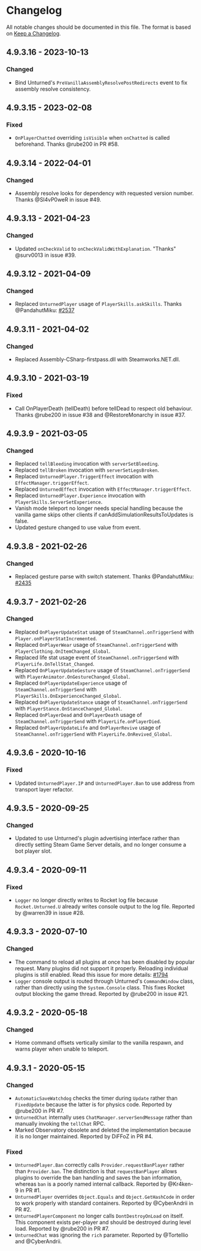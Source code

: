 # Changelog

All notable changes should be documented in this file. The format is based on [Keep a Changelog](https://keepachangelog.com/en/1.0.0/).

## 4.9.3.16 - 2023-10-13

### Changed
- Bind Unturned's `PreVanillaAssemblyResolvePostRedirects` event to fix assembly resolve consistency.

## 4.9.3.15 - 2023-02-08

### Fixed
- `OnPlayerChatted` overriding `isVisible` when `onChatted` is called beforehand. Thanks @rube200 in PR #58.

## 4.9.3.14 - 2022-04-01

### Changed
- Assembly resolve looks for dependency with requested version number. Thanks @Sl4vP0weR in issue #49.

## 4.9.3.13 - 2021-04-23

### Changed
- Updated `onCheckValid` to `onCheckValidWithExplanation`. "Thanks" @surv0013 in issue #39.

## 4.9.3.12 - 2021-04-09

### Changed
- Replaced `UnturnedPlayer` usage of `PlayerSkills.askSkills`. Thanks @PandahutMiku: [#2537](https://github.com/SmartlyDressedGames/Unturned-3.x-Community/issues/2537)

## 4.9.3.11 - 2021-04-02

### Changed
- Replaced Assembly-CSharp-firstpass.dll with Steamworks.NET.dll.

## 4.9.3.10 - 2021-03-19

### Fixed
- Call OnPlayerDeath (tellDeath) before tellDead to respect old behaviour. Thanks @rube200 in issue #38 and @RestoreMonarchy in issue #37.

## 4.9.3.9 - 2021-03-05

### Changed
- Replaced `tellBleeding` invocation with `serverSetBleeding`.
- Replaced `tellBroken` invocation with `serverSetLegsBroken`.
- Replaced `UnturnedPlayer.TriggerEffect` invocation with `EffectManager.triggerEffect`.
- Replaced `UnturnedEffect` invocation with `EffectManager.triggerEffect`.
- Replaced `UnturnedPlayer.Experience` invocation with `PlayerSkills.ServerSetExperience`.
- Vanish mode teleport no longer needs special handling because the vanilla game skips other clients if canAddSimulationResultsToUpdates is false.
- Updated gesture changed to use value from event.

## 4.9.3.8 - 2021-02-26

### Changed
- Replaced gesture parse with switch statement. Thanks @PandahutMiku: [#2435](https://github.com/SmartlyDressedGames/Unturned-3.x-Community/issues/2435)

## 4.9.3.7 - 2021-02-26

### Changed
- Replaced `OnPlayerUpdateStat` usage of `SteamChannel.onTriggerSend` with `Player.onPlayerStatIncremented`.
- Replaced `OnPlayerWear` usage of `SteamChannel.onTriggerSend` with `PlayerClothing.OnItemChanged_Global`.
- Replaced life stat usage event of `SteamChannel.onTriggerSend` with `PlayerLife.OnTellStat_Changed`.
- Replaced `OnPlayerUpdateGesture` usage of `SteamChannel.onTriggerSend` with `PlayerAnimator.OnGestureChanged_Global`.
- Replaced `OnPlayerUpdateExperience` usage of `SteamChannel.onTriggerSend` with `PlayerSkills.OnExperienceChanged_Global`.
- Replaced `OnPlayerUpdateStance` usage of `SteamChannel.onTriggerSend` with `PlayerStance.OnStanceChanged_Global`.
- Replaced `OnPlayerDead` and `OnPlayerDeath` usage of `SteamChannel.onTriggerSend` with `PlayerLife.onPlayerDied`.
- Replaced `OnPlayerUpdateLife` and `OnPlayerRevive` usage of `SteamChannel.onTriggerSend` with `PlayerLife.OnRevived_Global`.

## 4.9.3.6 - 2020-10-16

### Fixed
- Updated `UnturnedPlayer.IP` and `UnturnedPlayer.Ban` to use address from transport layer refactor.

## 4.9.3.5 - 2020-09-25

### Changed
- Updated to use Unturned's plugin advertising interface rather than directly setting Steam Game Server details, and no longer consume a bot player slot.

## 4.9.3.4 - 2020-09-11

### Fixed
- `Logger` no longer directly writes to Rocket log file because `Rocket.Unturned.U` already writes console output to the log file. Reported by @warren39 in issue #28.

## 4.9.3.3 - 2020-07-10

### Changed
- The command to reload all plugins at once has been disabled by popular request. Many plugins did not support it properly. Reloading individual plugins is still enabled. Read this issue for more details: [#1794](https://github.com/SmartlyDressedGames/Unturned-3.x-Community/issues/1794)
- `Logger` console output is routed through Unturned's `CommandWindow` class, rather than directly using the `System.Console` class. This fixes Rocket output blocking the game thread. Reported by @rube200 in issue #21.

## 4.9.3.2 - 2020-05-18

### Changed
- Home command offsets vertically similar to the vanilla respawn, and warns player when unable to teleport.

## 4.9.3.1 - 2020-05-15

### Changed
- `AutomaticSaveWatchdog` checks the timer during `Update` rather than `FixedUpdate` because the latter is for physics code. Reported by @rube200 in PR #7.
- `UnturnedChat` internally uses `ChatManager.serverSendMessage` rather than manually invoking the `tellChat` RPC. 
- Marked Observatory obsolete and deleted the implementation because it is no longer maintained. Reported by DiFFoZ in PR #4.

### Fixed
- `UnturnedPlayer.Ban` correctly calls `Provider.requestBanPlayer` rather than `Provider.ban`. The distinction is that `requestBanPlayer` allows plugins to override the ban handling and saves the ban information, whereas `ban` is a poorly named internal callback. Reported by @Kr4ken-9 in PR #1.
- `UnturnedPlayer` overrides `Object.Equals` and `Object.GetHashCode` in order to work properly with standard containers. Reported by @CyberAndrii in PR #2.
- `UnturnedPlayerComponent` no longer calls `DontDestroyOnLoad` on itself. This component exists per-player and should be destroyed during level load. Reported by @rube200 in PR #7.
- `UnturnedChat` was ignoring the `rich` parameter. Reported by @Tortellio and @CyberAndrii.

